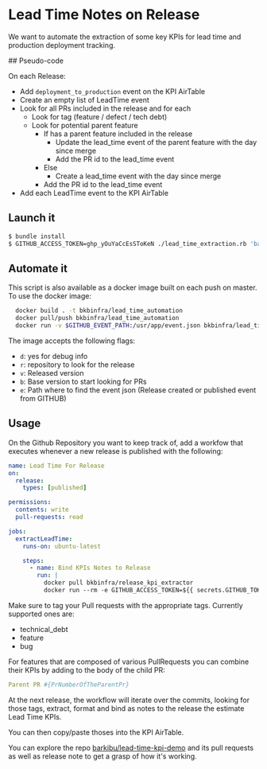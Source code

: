 # Lead Time Notes on Release

We want to automate the extraction of some key KPIs for lead time and production deployment tracking.

## Pseudo-code

On each Release:

- Add `deployment_to_production` event on the KPI AirTable
- Create an empty list of LeadTime  event
- Look for all PRs included in the release and for each
    - Look for tag (feature / defect / tech debt)
    - Look for potential parent feature
        - If has a parent feature included in the release 
            - Update the lead_time event of the parent feature with the day since merge
            - Add the PR id to the lead_time event
        - Else
            - Create a lead_time event with the day since merge
        - Add the PR id to the lead_time event
- Add each LeadTime event to the KPI AirTable

## Launch it

```bash
$ bundle install
$ GITHUB_ACCESS_TOKEN=ghp_yOuYaCcEsSToKeN ./lead_time_extraction.rb 'barkibu/kinship-connectedhealth-backend' 'v1.4.5' 
```

## Automate it

This script is also available as a docker image built on each push on master.
To use the docker image:
```bash
  docker build . -t bkbinfra/lead_time_automation
  docker pull/push bkbinfra/lead_time_automation
  docker run -v $GITHUB_EVENT_PATH:/usr/app/event.json bkbinfra/lead_time_automation
```

The image accepts the following flags:
- `d`: yes for debug info
- `r`: repository to look for the release
- `v`: Released version
- `b`: Base version to start looking for PRs
- `e`: Path where to find the event json (Release created or published event from GITHUB)

## Usage

On the Github Repository you want to keep track of, add a workfow that executes whenever a new release is published with the following:

```yaml
name: Lead Time For Release
on:
  release:
    types: [published]

permissions:
  contents: write
  pull-requests: read

jobs:
  extractLeadTime:
    runs-on: ubuntu-latest

    steps:
      - name: Bind KPIs Notes to Release
        run: |
          docker pull bkbinfra/release_kpi_extractor
          docker run --rm -e GITHUB_ACCESS_TOKEN=${{ secrets.GITHUB_TOKEN}} -v $GITHUB_EVENT_PATH:/usr/app/event.json bkbinfra/release_kpi_extractor -d true
```

Make sure to tag your Pull requests with the appropriate tags. Currently supported ones are:

- technical_debt
- feature
- bug

For features that are composed of various PullRequests you can combine their KPIs by adding to the body of the child PR:

```yaml
Parent PR #{PrNumberOfTheParentPr}
```

At the next release, the workflow will iterate over the commits, looking for those tags, extract, format and bind as notes to the release the estimate Lead Time KPIs. 

You can then copy/paste  thoses into the KPI AirTable.

You can explore the repo [barkibu/lead-time-kpi-demo](https://github.com/barkibu/lead-time-kpi-demo) and its pull requests as well as release note to get a grasp of how it's working.
